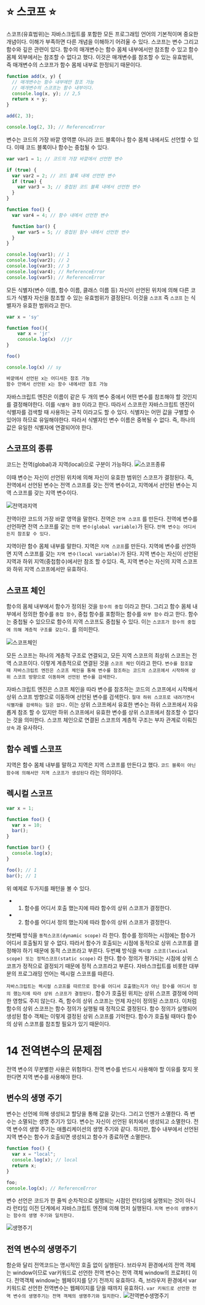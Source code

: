 # ⭐️ 스코프 ⭐️

스코프(유효범위)는 자바스크립트를 포함한 모든 프로그래밍 언어의 기본적이며 중요한 개념이다. 이해가 부족하면 다른 개념을 이해하기 어려울 수 있다.
스코프는 변수 그리고 함수와 깊은 관련이 있다.
함수의 매개변수는 함수 몸체 내부에서만 참조함 수 있고 함수 몸체 외부에서는 참조할 수 없다고 했다. 이것은 매개변수를 참조할 수 있는 유효범위, 즉 매개변수의 스코프가 함수 몸체 내부로 한정되기 때문이다.

```js
function add(x, y) {
  // 매개변수는 함수 내부에만 참조 가능
  // 매개변수의 스코프는 함수 내부이다.
  console.log(x, y); // 2,5
  return x + y;
}

add(2, 3);

console.log(2, 3); // ReferenceError
```

변수는 코드의 가장 바깥 영역뿐 아니라 코드 블록이나 함수 몸체 내에서도 선언할 수 있다. 이때 코드 블록이나 함수는 중첩될 수 있다.

```js
var var1 = 1; // 코드의 가장 바깥에서 선언한 변수

if (true) {
  var var2 = 2; // 코드 블록 내에 선언한 변수
  if (true) {
    var var3 = 3; // 중첩된 코드 블록 내에서 선언한 변수
  }
}

function foo() {
  var var4 = 4; // 함수 내에서 선언한 변수

  function bar() {
    var var5 = 5; // 중첩된 함수 내에서 선언한 변수
  }
}

console.log(var1); // 1
console.log(var2); // 2
console.log(var3); // 3
console.log(var4); // ReferenceError
console.log(var5); // ReferenceError
```

모든 식별자(변수 이름, 함수 이름, 클래스 이름 등) 자신이 선언된 위치에 의해 다른 코드가 식별자 자신을 참조할 수 있는 유효범위가 결정된다. 이것을 `스코프` 즉 `스코프` 는 식별자가 유효한 범위라고 한다.

```js
var x = 'sy'

function foo(){
    var x = 'jr'
    console.log(x)  //jr
}

foo()

console.log(x) // sy

바깥에서 선언된 x는 어디서든 참조 가능
함수 안에서 선언된 x는 함수 내에서만 참조 가능
```

자바스크립트 엔진은 이름이 같은 두 개의 변수 중에서 어떤 변수를 참조해야 할 것인지를 결정해야한다. 이를 `식별자 결정` 이라고 한다. 따라서 스코프란 자바스크립트 엔진이 식별자를 검색할 때 사용하는 규칙 이라고도 할 수 있다.
식별자는 어떤 값을 구별할 수 있어야 하므로 유일해야한다. 따라서 식별자인 변수 이름은 중복될 수 없다. 즉, 하나의 값은 유일한 식별자에 연결되어야 한다.

## 스코프의 종류

코드는 전역(global)과 지역(local)으로 구분이 가능하다.
![스코프종류](스코프종류.png)

이때 변수는 자신이 선언된 위치에 의해 자신이 유효한 범위인 스코프가 결정된다.
즉, 전역에서 선언된 변수는 전역 스코프를 갖는 전역 변수이고, 지역에서 선언된 변수는 지역 스코프를 갖는 지역 변수이다.

![전역과지역](전역과지역.png)

전역이란 코드의 가장 바깥 영역을 말한다. 전역은 `전역 스코프` 를 만든다.
전역에 변수를 선언하면 전역 스코프를 갖는 `전역 변수(global variable)`가 된다. `전역 변수는 어디서든지 참조할 수 있다.`

지역이란 함수 몸체 내부를 말한다. 지역은 `지역 스코프`를 만든다.
지역에 변수를 선언하면 지역 스코프를 갖는 `지역 변수(local variable)`가 된다.
지역 변수는 자신이 선언된 지역과 하위 지역(중첩함수)에서만 참조 할 수있다.
즉, 지역 변수는 자신의 지역 스코프와 하위 지역 스코프에서만 유효하다.

## 스코프 체인

함수의 몸체 내부에서 함수가 정의된 것을 `함수의 중첩` 이라고 한다. 그리고 함수 몸체 내부에서 정의한 함수를 `중첩 함수`, 중첩 함수를 포함하는 함수를 `외부 함수` 라고 한다.
함수는 중첩될 수 있으므로 함수의 지역 스코프도 중첩될 수 있다. 이는 `스코프가 함수의 중첩에 의해 계층적 구조를 갖는다.` 를 의미한다.

![스코프체인](스코프체인.png)

모든 스코프는 하나의 계층적 구조로 연결되고, 모든 지역 스코프의 최상위 스코프는 전역 스코프이다. 이렇게 계층적으로 연결된 것을 `스코프 체인` 이라고 한다.
`변수를 참조할 때 자바스크립트 엔진은 스코프 체인을 통해 변수를 참조하는 코드의 스코프에서 시작하여 상위 스코프 방향으로 이동하며 선언된 변수를 검색한다.`

자바스크립트 엔진은 스코프 체인을 따라 변수를 참조하는 코드의 스코프에서 시작해서 상위 스코프 방향으로 이동하며 선언된 변수를 검색한다.
`절대 하위 스코프로 내려가면서 식별자를 검색하는 일은 없다.`
이는 상위 스코프에서 유효한 변수는 하위 스코프에서 자유롭게 참조 할 수 있지만 하위 스코프에서 유효한 변수를 상위 스코프에서 참조할 수 없다는 것을 의미한다.
스코프 체인으로 연결된 스코프의 계층적 구조는 부자 관계로 이뤄진 `상속` 과 유사하다.

## 함수 레벨 스코프

지역은 함수 몸체 내부를 말하고 지역은 지역 스코프를 만든다고 했다. `코드 블록이 아닌 함수에 의해서만 지역 스코프가 생성된다` 라는 의미이다.

## 렉시컬 스코프

```js
var x = 1;

function foo() {
  var x = 10;
  bar();
}

function bar() {
  console.log(x);
}

foo(); // 1
bar(); // 1
```

위 예제로 두가지를 패턴을 볼 수 있다.

- 1. 함수를 어디서 호출 했는지에 따라 함수의 상위 스코프가 결정한다.
- 2. 함수를 어디서 정의 했는지에 따라 함수의 상위 스코프가 결정한다.

첫번째 방식을 `동적스코프(dynamic scope)` 라 한다. 함수를 정의하는 시점에는 함수가 어디서 호출될지 알 수 없다. 따라서 함수가 호출되는 시점에 동적으로 상위 스코프를 결정해야 하기 때문에 동적 스코프라고 부른다.
두번째 방식을 `렉시컬 스코프(lexical scope) 또는 정적스코프(static scope)` 라 한다. 함수 정의가 평가되는 시점에 상위 스코프가 정적으로 결정되기 때문에 정적 스코프라고 부른다. 자바스크립트를 비롯한 대부분의 프로그래밍 언어는 렉시컬 스코프를 따른다.

`자바스크립트는 렉시컬 스코프를 따르므로 함수를 어디서 호출했는지가 아닌 함수를 어디서 정의 했는지에 따라 상위 스코프가 결정된다.` 함수가 호출된 위치는 상위 스코프 결정에 어떠한 영향도 주지 않는다. 즉, 함수의 상위 스코프는 언제 자신이 정의된 스코프다.
이처럼 함수의 상위 스코프는 함수 정의가 실행될 때 정적으로 결정된다. 함수 정의가 실행되어 생성된 함수 객체는 이렇게 결정된 상위 스코프를 기억한다. 함수가 호출될 때마다 함수의 상위 스코프를 참조할 필요가 있기 때문이다.

# 14 전역변수의 문제점

전역 변수의 무분별한 사용은 위험하다. 전역 변수를 반드시 사용해야 할 이유를 찾지 못한다면 지역 변수를 사용해야 한다.

## 변수의 생명 주기

변수는 선언에 의해 생성되고 할당을 통해 값을 갖는다. 그리고 언젠가 소멸한다. 즉 변수는 소멸되는 생명 주기가 있다.
변수는 자신이 선언된 위치에서 생성되고 소멸한다. 전역 변수의 생명 주기는 애플리케이션의 생명 주기와 같다.
하지만, 함수 내부에서 선언된 지역 변수는 함수가 호출되면 생성되고 함수가 종료하면 소멸한다.

```js
function foo() {
  var x = "local";
  console.log(x); // local
  return x;
}

foo;
console.log(x); // ReferenceError
```

변수 선언은 코드가 한 줄씩 순차적으로 실행되는 시점인 런타임에 실행되는 것이 아니라 런타임 이전 단계에서 자바스크립트 엔진에 의해 먼저 실행된다.
`지역 변수의 생명주기는 함수의 생명 주기와 일치한다.`

![생명주기](생명주기.png)

## 전역 변수의 생명주기

함순와 달리 전역코드는 명시적인 호출 없이 실행된다.
브라우저 환경에서의 전역 객체는 window이므로 var키워드로 선언한 전역 변수는 전역 객체 window의 프로퍼티 이다.
전역객체 window는 웹페이지를 닫기 전까지 유효하다. 즉, 브라우저 환경에서 var 키워드로 선언한 전역변수는 웹페이지를 닫을 때까지 유효하다.
`var 키워드로 선언한 전역 변수의 생명주기는 전역 객체의 생명주기와 일치한다.`
![전역변수생명주기](전역변수생명주기.png)
